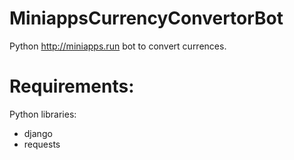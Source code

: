 # MiniappsCurrencyConvertorBot
Python http://miniapps.run bot to convert currences.

# Requirements:
Python libraries:

- django
- requests
